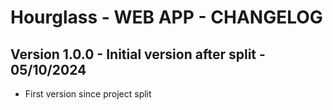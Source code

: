# Hourglass - WEB APP - CHANGELOG

## Version 1.0.0 - Initial version after split - 05/10/2024

- First version since project split
